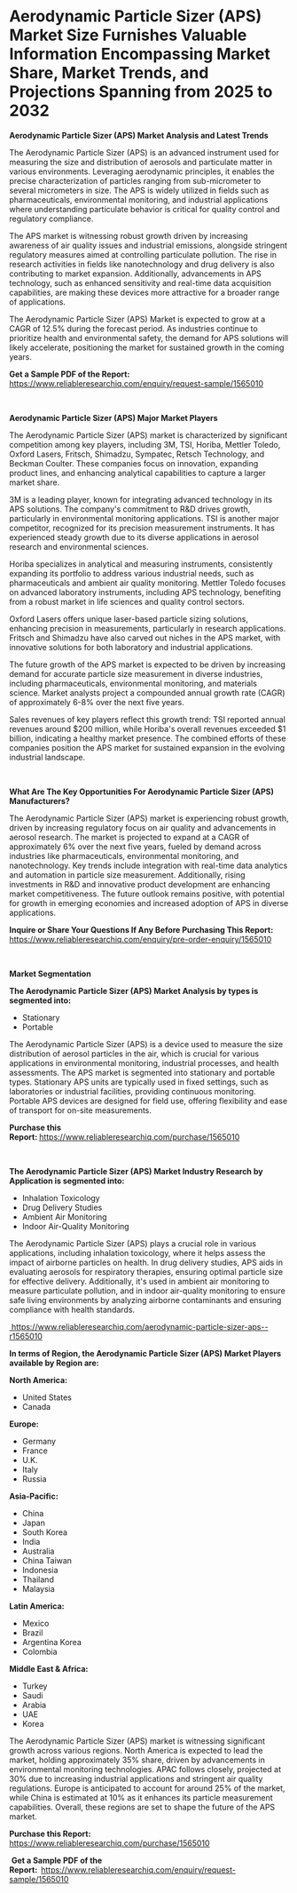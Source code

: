 <p><h1>Aerodynamic Particle Sizer (APS) Market Size Furnishes Valuable Information Encompassing Market Share, Market Trends, and Projections Spanning from 2025 to 2032</h1></p><p><strong>Aerodynamic Particle Sizer (APS) Market Analysis and Latest Trends</strong></p>
<p><p>The Aerodynamic Particle Sizer (APS) is an advanced instrument used for measuring the size and distribution of aerosols and particulate matter in various environments. Leveraging aerodynamic principles, it enables the precise characterization of particles ranging from sub-micrometer to several micrometers in size. The APS is widely utilized in fields such as pharmaceuticals, environmental monitoring, and industrial applications where understanding particulate behavior is critical for quality control and regulatory compliance.</p><p>The APS market is witnessing robust growth driven by increasing awareness of air quality issues and industrial emissions, alongside stringent regulatory measures aimed at controlling particulate pollution. The rise in research activities in fields like nanotechnology and drug delivery is also contributing to market expansion. Additionally, advancements in APS technology, such as enhanced sensitivity and real-time data acquisition capabilities, are making these devices more attractive for a broader range of applications.</p><p>The Aerodynamic Particle Sizer (APS) Market is expected to grow at a CAGR of 12.5% during the forecast period. As industries continue to prioritize health and environmental safety, the demand for APS solutions will likely accelerate, positioning the market for sustained growth in the coming years.</p></p>
<p><strong>Get a Sample PDF of the Report:&nbsp;</strong> <a href="https://www.reliableresearchiq.com/enquiry/request-sample/1565010?utm_campaign=2744&utm_medium=2&utm_source=Github&utm_content=ia&utm_term=16042025&utm_id=aerodynamic-particle-sizer-aps">https://www.reliableresearchiq.com/enquiry/request-sample/1565010</a></p>
<p>&nbsp;</p>
<p><strong>Aerodynamic Particle Sizer (APS) Major Market Players</strong></p>
<p><p>The Aerodynamic Particle Sizer (APS) market is characterized by significant competition among key players, including 3M, TSI, Horiba, Mettler Toledo, Oxford Lasers, Fritsch, Shimadzu, Sympatec, Retsch Technology, and Beckman Coulter. These companies focus on innovation, expanding product lines, and enhancing analytical capabilities to capture a larger market share.</p><p>3M is a leading player, known for integrating advanced technology in its APS solutions. The company's commitment to R&D drives growth, particularly in environmental monitoring applications. TSI is another major competitor, recognized for its precision measurement instruments. It has experienced steady growth due to its diverse applications in aerosol research and environmental sciences.</p><p>Horiba specializes in analytical and measuring instruments, consistently expanding its portfolio to address various industrial needs, such as pharmaceuticals and ambient air quality monitoring. Mettler Toledo focuses on advanced laboratory instruments, including APS technology, benefiting from a robust market in life sciences and quality control sectors.</p><p>Oxford Lasers offers unique laser-based particle sizing solutions, enhancing precision in measurements, particularly in research applications. Fritsch and Shimadzu have also carved out niches in the APS market, with innovative solutions for both laboratory and industrial applications.</p><p>The future growth of the APS market is expected to be driven by increasing demand for accurate particle size measurement in diverse industries, including pharmaceuticals, environmental monitoring, and materials science. Market analysts project a compounded annual growth rate (CAGR) of approximately 6-8% over the next five years.</p><p>Sales revenues of key players reflect this growth trend: TSI reported annual revenues around $200 million, while Horiba's overall revenues exceeded $1 billion, indicating a healthy market presence. The combined efforts of these companies position the APS market for sustained expansion in the evolving industrial landscape.</p></p>
<p>&nbsp;</p>
<p><strong>What Are The Key Opportunities For Aerodynamic Particle Sizer (APS) Manufacturers?</strong></p>
<p><p>The Aerodynamic Particle Sizer (APS) market is experiencing robust growth, driven by increasing regulatory focus on air quality and advancements in aerosol research. The market is projected to expand at a CAGR of approximately 6% over the next five years, fueled by demand across industries like pharmaceuticals, environmental monitoring, and nanotechnology. Key trends include integration with real-time data analytics and automation in particle size measurement. Additionally, rising investments in R&D and innovative product development are enhancing market competitiveness. The future outlook remains positive, with potential for growth in emerging economies and increased adoption of APS in diverse applications.</p></p>
<p><strong>Inquire or Share Your Questions If Any Before Purchasing This Report:</strong> <a href="https://www.reliableresearchiq.com/enquiry/pre-order-enquiry/1565010?utm_campaign=2744&utm_medium=2&utm_source=Github&utm_content=ia&utm_term=16042025&utm_id=aerodynamic-particle-sizer-aps">https://www.reliableresearchiq.com/enquiry/pre-order-enquiry/1565010</a></p>
<p>&nbsp;</p>
<p><strong>Market Segmentation</strong></p>
<p><strong>The Aerodynamic Particle Sizer (APS) Market Analysis by types is segmented into:</strong></p>
<p><ul><li>Stationary</li><li>Portable</li></ul></p>
<p><p>The Aerodynamic Particle Sizer (APS) is a device used to measure the size distribution of aerosol particles in the air, which is crucial for various applications in environmental monitoring, industrial processes, and health assessments. The APS market is segmented into stationary and portable types. Stationary APS units are typically used in fixed settings, such as laboratories or industrial facilities, providing continuous monitoring. Portable APS devices are designed for field use, offering flexibility and ease of transport for on-site measurements.</p></p>
<p><strong>Purchase this Report:&nbsp;</strong><a href="https://www.reliableresearchiq.com/purchase/1565010?utm_campaign=2744&utm_medium=2&utm_source=Github&utm_content=ia&utm_term=16042025&utm_id=aerodynamic-particle-sizer-aps">https://www.reliableresearchiq.com/purchase/1565010</a></p>
<p>&nbsp;</p>
<p><strong>The Aerodynamic Particle Sizer (APS) Market Industry Research by Application is segmented into:</strong></p>
<p><ul><li>Inhalation Toxicology</li><li>Drug Delivery Studies</li><li>Ambient Air Monitoring</li><li>Indoor Air-Quality Monitoring</li></ul></p>
<p><p>The Aerodynamic Particle Sizer (APS) plays a crucial role in various applications, including inhalation toxicology, where it helps assess the impact of airborne particles on health. In drug delivery studies, APS aids in evaluating aerosols for respiratory therapies, ensuring optimal particle size for effective delivery. Additionally, it's used in ambient air monitoring to measure particulate pollution, and in indoor air-quality monitoring to ensure safe living environments by analyzing airborne contaminants and ensuring compliance with health standards.</p></p>
<p><a href="https://www.reliableresearchiq.com/aerodynamic-particle-sizer-aps--r1565010?utm_campaign=2744&utm_medium=2&utm_source=Github&utm_content=ia&utm_term=16042025&utm_id=aerodynamic-particle-sizer-aps">&nbsp;https://www.reliableresearchiq.com/aerodynamic-particle-sizer-aps--r1565010</a></p>
<p><strong>In terms of Region, the Aerodynamic Particle Sizer (APS) Market Players available by Region are:</strong></p>
<p>
    <p> <strong> North America: </strong>
        <ul>
            <li>United States</li>
            <li>Canada</li>
        </ul>
        </p> 
    <p> <strong> Europe: </strong>
        <ul>
            <li>Germany</li>
            <li>France</li>
            <li>U.K.</li>
            <li>Italy</li>
            <li>Russia</li>
        </ul>
        </p> 
    <p> <strong> Asia-Pacific: </strong>
        <ul>
            <li>China</li>
            <li>Japan</li>
            <li>South Korea</li>
            <li>India</li>
            <li>Australia</li>
            <li>China Taiwan</li>
            <li>Indonesia</li>
            <li>Thailand</li>
            <li>Malaysia</li>
        </ul>
        </p> 
    <p> <strong> Latin America: </strong>
        <ul>
            <li>Mexico</li>
            <li>Brazil</li>
            <li>Argentina Korea</li>
            <li>Colombia</li>
        </ul>
        </p> 
    <p> <strong> Middle East & Africa: </strong>
        <ul>
            <li>Turkey</li>
            <li>Saudi</li>
            <li>Arabia</li>
            <li>UAE</li>
            <li>Korea</li>
        </ul>
    </p>
    </p>
<p><p>The Aerodynamic Particle Sizer (APS) market is witnessing significant growth across various regions. North America is expected to lead the market, holding approximately 35% share, driven by advancements in environmental monitoring technologies. APAC follows closely, projected at 30% due to increasing industrial applications and stringent air quality regulations. Europe is anticipated to account for around 25% of the market, while China is estimated at 10% as it enhances its particle measurement capabilities. Overall, these regions are set to shape the future of the APS market.</p></p>
<p><strong>Purchase this Report: </strong><a href="https://www.reliableresearchiq.com/purchase/1565010?utm_campaign=2744&utm_medium=2&utm_source=Github&utm_content=ia&utm_term=16042025&utm_id=aerodynamic-particle-sizer-aps">https://www.reliableresearchiq.com/purchase/1565010</a></p>
<p>&nbsp;<strong>Get a Sample PDF of the Report:&nbsp;&nbsp;</strong><a href="https://www.reliableresearchiq.com/enquiry/request-sample/1565010?utm_campaign=2744&utm_medium=2&utm_source=Github&utm_content=ia&utm_term=16042025&utm_id=aerodynamic-particle-sizer-aps">https://www.reliableresearchiq.com/enquiry/request-sample/1565010</a></p>
<p><strong></strong></p>
<p><p></p><p></p><p></p></p>
